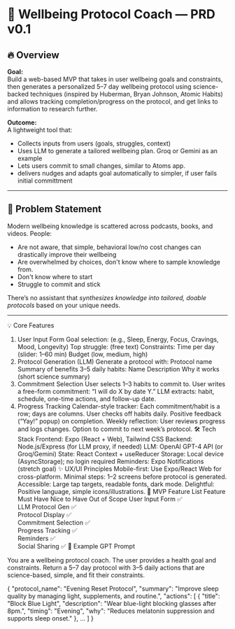 # 🧠 Wellbeing Protocol Coach — PRD v0.1

## 🔥 Overview

**Goal:**  
Build a web-based MVP that takes in user wellbeing goals and constraints, then generates a personalized 5–7 day wellbeing protocol using science-backed techniques (inspired by Huberman, Bryan Johnson, Atomic Habits) and allows tracking completion/progress on the protocol, and get links to information to research further.

**Outcome:**  
A lightweight tool that:
- Collects inputs from users (goals, struggles, context)
- Uses LLM to generate a tailored wellbeing plan. Groq or Gemini as an example
- Lets users commit to small changes, similar to Atoms app. 
- delivers nudges and adapts goal automatically to simpler, if user fails initial committment

---

## 🎯 Problem Statement

Modern wellbeing knowledge is scattered across podcasts, books, and videos. 
People:
- Are not aware, that simple, behavioral low/no cost changes can drastically improve their wellbeing
- Are overwhelmed by choices, don't know where to sample knowledge from.
- Don't know where to start
- Struggle to commit and stick

There’s no assistant that *synthesizes knowledge into tailored, doable protocols* based on your unique needs.

---
💡 Core Features
1. User Input Form
Goal selection: (e.g., Sleep, Energy, Focus, Cravings, Mood, Longevity)
Top struggle: (free text)
Constraints:
Time per day (slider: 1–60 min)
Budget (low, medium, high)
2. Protocol Generation (LLM)
Generate a protocol with:
Protocol name
Summary of benefits
3–5 daily habits:
Name
Description
Why it works (short science summary)
3. Commitment Selection
User selects 1–3 habits to commit to.
User writes a free-form commitment: “I will do X by date Y.”
LLM extracts: habit, schedule, one-time actions, and follow-up date.
4. Progress Tracking
Calendar-style tracker:
Each commitment/habit is a row; days are columns.
User checks off habits daily.
Positive feedback (“Yay!” popup) on completion.
Weekly reflection:
User reviews progress and logs changes.
Option to commit to next week’s protocol.
🛠️ Tech Stack
Frontend: Expo (React  + Web), Tailwind CSS
Backend: Node.js/Express (for LLM proxy, if needed)
LLM: OpenAI GPT-4 API (or Groq/Gemini)
State: React Context + useReducer
Storage: Local device (AsyncStorage); no login required
Reminders: Expo Notifications (stretch goal)
✨ UX/UI Principles
Mobile-first: Use Expo/React  Web for cross-platform.
Minimal steps: 1–2 screens before protocol is generated.
Accessible: Large tap targets, readable fonts, dark mode.
Delightful: Positive language, simple icons/illustrations.
📝 MVP Feature List
Feature	Must Have	Nice to Have	Out of Scope
User Input Form	✅		
LLM Protocol Gen	✅		
Protocol Display	✅		
Commitment Selection	✅		
Progress Tracking	✅		
Reminders		✅	
Social Sharing			✅
🧪 Example GPT Prompt

You are a wellbeing protocol coach. The user provides a health goal and constraints. Return a 5–7 day protocol with 3–5 daily actions that are science-based, simple, and fit their constraints.

{
  "protocol_name": "Evening Reset Protocol",
  "summary": "Improve sleep quality by managing light, supplements, and routine.",
  "actions": [
    {
      "title": "Block Blue Light",
      "description": "Wear blue-light blocking glasses after 8pm.",
      "timing": "Evening",
      "why": "Reduces melatonin suppression and supports sleep onset."
    },
    ...
  ]
}